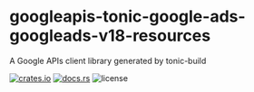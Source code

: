# googleapis-tonic-google-ads-googleads-v18-resources

A Google APIs client library generated by tonic-build

[![crates.io](https://img.shields.io/crates/v/googleapis-tonic-google-ads-googleads-v18-resources)](https://crates.io/crates/googleapis-tonic-google-ads-googleads-v18-resources)
[![docs.rs](https://img.shields.io/docsrs/googleapis-tonic-google-ads-googleads-v18-resources)](https://docs.rs/googleapis-tonic-google-ads-googleads-v18-resources)
![license](https://img.shields.io/crates/l/googleapis-tonic-google-ads-googleads-v18-resources)
